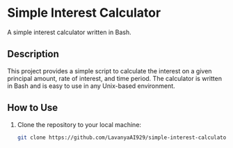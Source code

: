 # Simple Interest Calculator

A simple interest calculator written in Bash.

## Description

This project provides a simple script to calculate the interest on a given principal amount, rate of interest, and time period. The calculator is written in Bash and is easy to use in any Unix-based environment.

## How to Use

1. Clone the repository to your local machine:
   ```bash
   git clone https://github.com/LavanyaAI929/simple-interest-calculator.git
